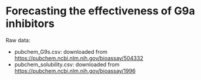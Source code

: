 # Forecasting the effectiveness of G9a inhibitors

Raw data:
- pubchem_G9s.csv: downloaded from https://pubchem.ncbi.nlm.nih.gov/bioassay/504332 
- pubchem_solubility.csv: downloaded from https://pubchem.ncbi.nlm.nih.gov/bioassay/1996
  
